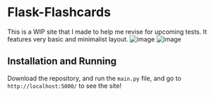 # Flask-Flashcards
This is a WIP site that I made to help me revise for upcoming tests. It features very basic and minimalist layout.
![image](https://github.com/user-attachments/assets/4dd1658a-3f8d-4e75-ab2b-6b8cd7f5ff54)
![image](https://github.com/user-attachments/assets/c8569bb0-0e04-4b89-9328-13956a468fbf)

## Installation and Running
Download the repository, and run the `main.py` file, and go to `http://localhost:5000/` to see the site!
